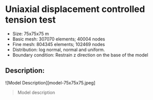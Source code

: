 # Uniaxial displacement controlled tension test

* Size: 75x75x75 m 
* Basic mesh:  307070 elements; 40004 nodes
* Fine mesh: 804345 elements; 102469 nodes
* Distribution: log normal, normal and uniform.
* Boundary condition: Restrain z direction on the base of the model
 
## Description:
 
![Model Description][model-75x75x75.jpeg]
> Model description
